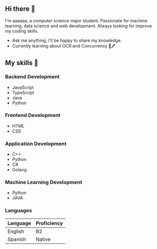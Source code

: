 ## Hi there 👋

I'm aaaaqa, a computer science major student. Passionate for machine learning, data science and web development. Always looking for improve my coding skills.

- Ask me anything, I'll be happy to share my knowledge.
- Currently learning about OCR and Concurrency 🤖🖊

## My skills 📜
### Backend Development
- JavaScript
- TypeScript
- Java
- Python

### Frontend Development
- HTML
- CSS

### Application Development
- C++
- Python
- C#
- Golang

### Machine Learning Development
- Python
- JAVA

### Languages
| Language | Proficiency |
|----------|-------------|
| English  |      B2     |
| Spanish  |    Native   |

<!--
**aaaaqa/aaaaqa** is a ✨ _special_ ✨ repository because its `README.md` (this file) appears on your GitHub profile.

Here are some ideas to get you started:

- 🔭 I’m currently working on ...
- 🌱 I’m currently learning ...
- 👯 I’m looking to collaborate on ...
- 🤔 I’m looking for help with ...
- 💬 Ask me about ...
- 📫 How to reach me: ...
- 😄 Pronouns: ...
- ⚡ Fun fact: ...
-->
